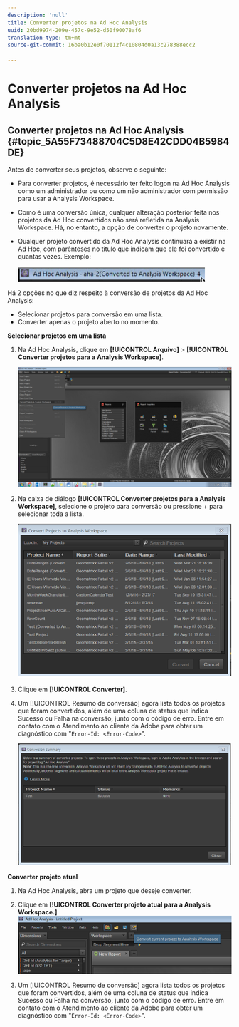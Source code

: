 ```yaml
---
description: 'null'
title: Converter projetos na Ad Hoc Analysis
uuid: 20bd9974-209e-457c-9e52-d50f90078af6
translation-type: tm+mt
source-git-commit: 16ba0b12e0f70112f4c10804d0a13c278388ecc2

---
```



# Converter projetos na Ad Hoc Analysis

## Converter projetos na Ad Hoc Analysis {#topic_5A55F73488704C5D8E42CDD04B5984DE}

Antes de converter seus projetos, observe o seguinte:

* Para converter projetos, é necessário ter feito logon na Ad Hoc Analysis como um administrador ou como um não administrador com permissão para usar a Analysis Workspace.
* Como é uma conversão única, qualquer alteração posterior feita nos projetos da Ad Hoc convertidos não será refletida na Analysis Workspace. Há, no entanto, a opção de converter o projeto novamente.
* Qualquer projeto convertido da Ad Hoc Analysis continuará a existir na Ad Hoc, com parênteses no título que indicam que ele foi convertido e quantas vezes. Exemplo:

   ![](assets/aha_title_converted.png)

Há 2 opções no que diz respeito à conversão de projetos da Ad Hoc Analysis:

* Selecionar projetos para conversão em uma lista.
* Converter apenas o projeto aberto no momento.

**Selecionar projetos em uma lista**

1. Na Ad Hoc Analysis, clique em **[!UICONTROL Arquivo]** > **[!UICONTROL Converter projetos para a Analysis Workspace]**.

   ![](assets/aha2aw_convert.png)

1. Na caixa de diálogo **[!UICONTROL Converter projetos para a Analysis Workspace]**, selecione o projeto para conversão ou pressione  +  para selecionar toda a lista.

   ![](assets/aha2aw_projects.png)

1. Clique em **[!UICONTROL Converter]**.
1. Um [!UICONTROL Resumo de conversão] agora lista todos os projetos que foram convertidos, além de uma coluna de status que indica Sucesso ou Falha na conversão, junto com o código de erro. Entre em contato com o Atendimento ao cliente da Adobe para obter um diagnóstico com &quot;`Error-Id: <Error-Code>`&quot;.

   ![](assets/export_summary.png)

**Converter projeto atual**

1. Na Ad Hoc Analysis, abra um projeto que deseje converter.
1. Clique em **[!UICONTROL Converter projeto atual para a Analysis Workspace.]**  ![](assets/export_current.png)

1. Um [!UICONTROL Resumo de conversão] agora lista todos os projetos que foram convertidos, além de uma coluna de status que indica Sucesso ou Falha na conversão, junto com o código de erro. Entre em contato com o Atendimento ao cliente da Adobe para obter um diagnóstico com &quot;`Error-Id: <Error-Code>`&quot;.
